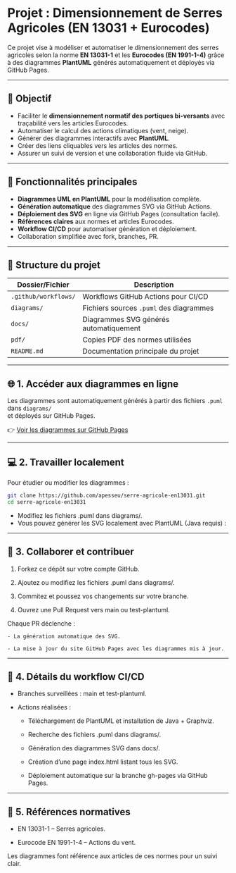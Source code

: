 # Projet : Dimensionnement de Serres Agricoles (EN 13031 + Eurocodes)

Ce projet vise à modéliser et automatiser le dimensionnement des serres agricoles selon la norme **EN 13031-1** et les **Eurocodes (EN 1991-1-4)** grâce à des diagrammes **PlantUML** générés automatiquement et déployés via GitHub Pages.

---

## 🎯 Objectif

- Faciliter le **dimensionnement normatif des portiques bi-versants** avec traçabilité vers les articles Eurocodes.  
- Automatiser le calcul des actions climatiques (vent, neige).  
- Générer des diagrammes interactifs avec **PlantUML**.  
- Créer des liens cliquables vers les articles des normes.  
- Assurer un suivi de version et une collaboration fluide via GitHub.

---

## 🚀 Fonctionnalités principales

- **Diagrammes UML en PlantUML** pour la modélisation complète.  
- **Génération automatique** des diagrammes SVG via GitHub Actions.  
- **Déploiement des SVG** en ligne via GitHub Pages (consultation facile).  
- **Références claires** aux normes et articles Eurocodes.  
- **Workflow CI/CD** pour automatiser génération et déploiement.  
- Collaboration simplifiée avec fork, branches, PR.

---

## 📁 Structure du projet

| Dossier/Fichier              | Description                                      |
|-----------------------------|------------------------------------------------|
| `.github/workflows/`         | Workflows GitHub Actions pour CI/CD             |
| `diagrams/`                 | Fichiers sources `.puml` des diagrammes          |
| `docs/`                     | Diagrammes SVG générés automatiquement            |
| `pdf/`                      | Copies PDF des normes utilisées                    |
| `README.md`                 | Documentation principale du projet                  |

---

## 🌐 1. Accéder aux diagrammes en ligne

Les diagrammes sont automatiquement générés à partir des fichiers `.puml` dans `diagrams/`  
et déployés sur GitHub Pages.  

👉 [Voir les diagrammes sur GitHub Pages](https://apesseu.github.io/serre-agricole-en13031/)

---

## 💻 2. Travailler localement

Pour étudier ou modifier les diagrammes :  

```bash
git clone https://github.com/apesseu/serre-agricole-en13031.git
cd serre-agricole-en13031
```
- Modifiez les fichiers .puml dans diagrams/.
- Vous pouvez générer les SVG localement avec PlantUML (Java requis) :

---

## 🤝 3. Collaborer et contribuer

1. Forkez ce dépôt sur votre compte GitHub.

2. Ajoutez ou modifiez les fichiers .puml dans diagrams/.

3. Commitez et poussez vos changements sur votre branche.

4. Ouvrez une Pull Request vers main ou test-plantuml.

Chaque PR déclenche :

    - La génération automatique des SVG.

    - La mise à jour du site GitHub Pages avec les diagrammes mis à jour.

---

## 🔧 4. Détails du workflow CI/CD

- Branches surveillées : main et test-plantuml.

- Actions réalisées :

    - Téléchargement de PlantUML et installation de Java + Graphviz.

    - Recherche des fichiers .puml dans diagrams/.

    - Génération des diagrammes SVG dans docs/.

    - Création d’une page index.html listant tous les SVG.

    - Déploiement automatique sur la branche gh-pages via GitHub Pages.

---

## 📜 5. Références normatives

- EN 13031-1 – Serres agricoles.

- Eurocode EN 1991-1-4 – Actions du vent.

Les diagrammes font référence aux articles de ces normes pour un suivi clair.